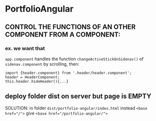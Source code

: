 # PortfolioAngular

## CONTROL THE FUNCTIONS OF AN OTHER COMPONENT FROM A COMPONENT:

### ex. we want that
 ``app.component`` handles the function ``changeActiveStickOnSidenav()`` of ``sidenav.component`` by scrolling, then:

````
import {header.component} from '.header/header.component';
header = HeaderComponent;
this.header.hideHeader(){...} 
````

## deploy folder dist on server but page is EMPTY
SOLUTION:
in folder ``dist/portfolio-angular/index.html``
instead ``<base href="/">``
give ``<base href="/portfolio-angular/">``